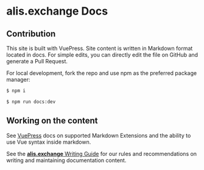 # alis.exchange Docs

## Contribution

This site is built with VuePress. Site content is written in Markdown format located in docs. For simple edits, you can directly edit the file on GitHub and generate a Pull Request.

For local development, fork the repo and use npm as the preferred package manager:

```bash
$ npm i

$ npm run docs:dev
```

## Working on the content

See <a href="https://vuepress.vuejs.org/guide/markdown.html" target="_blank">VuePress</a> docs on supported Markdown Extensions and the ability to use Vue syntax inside markdown.

See the [**alis.exchange** Writing Guide](/.github/contributions/writing-guide.md) for our rules and recommendations on writing and maintaining documentation content.